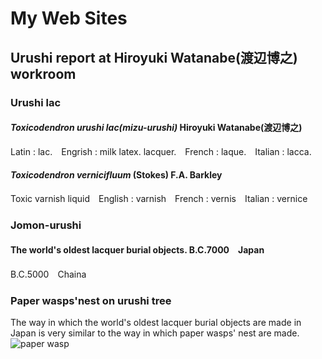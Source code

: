 
# My Web Sites

## Urushi report at Hiroyuki Watanabe(渡辺博之) workroom

### Urushi lac

#### ***Toxicodendron urushi lac(mizu-urushi)*** Hiroyuki Watanabe(渡辺博之)

Latin : lac.　Engrish : milk latex. lacquer.　French : laque.　Italian : lacca.

#### ***Toxicodendron vernicifluum***  (Stokes) F.A. Barkley

Toxic varnish liquid　English : varnish　French : vernis　Italian : vernice

### Jomon-urushi

#### The world's oldest lacquer burial objects.  B.C.7000　Japan　　

B.C.5000　Chaina

### Paper wasps'nest on urushi tree

The way in which the world's oldest lacquer burial objects are made in Japan is very similar to the way in which paper wasps' nest are made.
![paper wasp](images/top/paper-wasp.jpeg)
